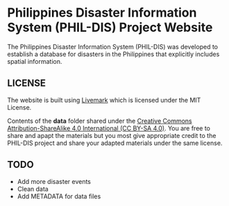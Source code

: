 # Philippines Disaster Information System (PHIL-DIS) Project Website

The Philippines Disaster Information System (PHIL-DIS) was developed to establish a database for disasters in the Philippines that explicitly includes spatial information. 

## LICENSE

The website is built using [Livemark](https://github.com/frictionlessdata/livemark) which is licensed under the MIT License.

Contents of the **data** folder shared under the [Creative Commons  Attribution-ShareAlike 4.0 International (CC BY-SA 4.0)](https://creativecommons.org/licenses/by-sa/4.0/). You are free to share and apapt the materials but you most give appropriate credit to the PHIL-DIS project and share your adapted materials under the same license.

## TODO

- Add more disaster events
- Clean data
- Add METADATA for data files